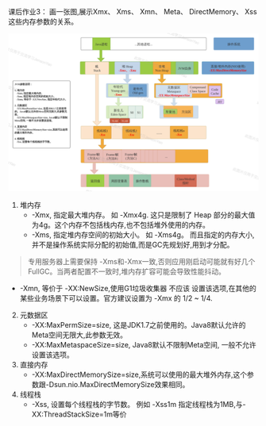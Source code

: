 课后作业3：
画一张图,展示Xmx、 Xms、 Xmn、 Meta、 DirectMemory、 Xss这些内存参数的关系。

![JVM内存模型](https://github.com/yzsever/JAVA-000/blob/main/Week_01/03-Q3/01-JVM内存模型.png?raw=true)

1. 堆内存
   - -Xmx, 指定最大堆内存。 如 -Xmx4g. 这只是限制了 Heap 部分的最大值为4g。这个内存不包括栈内存,也不包括堆外使用的内存。
   - -Xms, 指定堆内存空间的初始大小。 如 -Xms4g。 而且指定的内存大小,并不是操作系统实际分配的初始值,而是GC先规划好,用到才分配。 
> 专用服务器上需要保持 -Xms和-Xmx一致,否则应用刚启动可能就有好几个FullGC。当两者配置不一致时,堆内存扩容可能会导致性能抖动。
   - -Xmn, 等价于 -XX:NewSize,使用G1垃圾收集器 不应该 设置该选项,在其他的某些业务场景下可以设置。官方建议设置为 -Xmx 的 1/2 ~ 1/4.
2. 元数据区
   - -XX:MaxPermSize=size, 这是JDK1.7之前使用的。Java8默认允许的Meta空间无限大,此参数无效。
   - -XX:MaxMetaspaceSize=size, Java8默认不限制Meta空间, 一般不允许设置该选项。
3. 直接内存
   - -XX:MaxDirectMemorySize=size,系统可以使用的最大堆外内存,这个参数跟-Dsun.nio.MaxDirectMemorySize效果相同。
4. 线程栈
   - -Xss, 设置每个线程栈的字节数。 例如 -Xss1m 指定线程栈为1MB,与-XX:ThreadStackSize=1m等价
